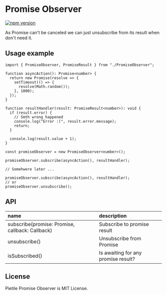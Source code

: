 # Promise Observer

[![npm version](https://badgen.net/bundlephobia/minzip/pietile-promise-observer)](https://bundlephobia.com/result?p=pietile-promise-observer@1.0.0@latest)

As Promise can't be canceled we can just unsubscribe from its result when don't need it.

## Usage example

```tsx
import { PromiseObserver, PromiseResult } from "./PromiseObserver";

function asyncAction(): Promise<number> {
  return new Promise(resolve => {
    setTimeout(() => {
      resolve(Math.random());
    }, 1000);
  });
}

function resultHandler(result: PromiseResult<number>): void {
  if (result.error) {
    // Smth wrong happened
    console.log("Error :(", result.error.message);
    return;
  }

  console.log(result.value + 1);
}

const promiseObserver = new PromiseObserver<number>();

promiseObserver.subscribe(asyncAction(), resultHandler);

// Somehwere later ...

promiseObserver.subscribe(asyncAction(), resultHandler);
// or
promiseObserver.unsubscribe();
```

## API

| name                                                  | description                         |
| :---------------------------------------------------- | :---------------------------------- |
| subscribe(promise: Promise<T>, callback: Callback<T>) | Subscribe to promise result         |
| unsubscribe()                                         | Unsubscribe from Promise            |
| isSubscribed()                                        | Is awaiting for any promise result? |

## License

Pietile Promise Observer is MIT License.
